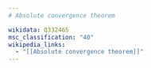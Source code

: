 ```yaml
---
# Absolute convergence theorem

wikidata: Q332465
msc_classification: "40"
wikipedia_links:
  - "[[Absolute convergence theorem]]"
---
```

